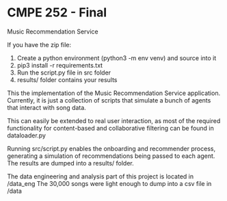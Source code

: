 # CMPE 252 - Final
Music Recommendation Service

If you have the zip file:
1. Create a python environment (python3 -m env venv) and source into it
2. pip3 install -r requirements.txt
3. Run the script.py file in src folder
4. results/ folder contains your results

This the implementation of the Music Recommendation Service application. Currently, it is just a collection of scripts that simulate a bunch of agents that interact with song data.

This can easily be extended to real user interaction, as most of the required functionality for content-based and collaborative filtering can be found in dataloader.py

Running src/script.py enables the onboarding and recommender process, generating a simulation of recommendations being passed to each agent. The results are dumped into a results/ folder.

The data engineering and analysis part of this project is located in /data_eng
The 30,000 songs were light enough to dump into a csv file in /data
